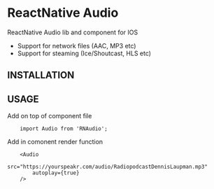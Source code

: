 # ReactNative Audio #

ReactNative Audio lib and component for IOS

- Support for network files (AAC, MP3 etc)
- Support for steaming (Ice/Shoutcast, HLS etc) 



## INSTALLATION ##

## USAGE ##

Add on top of component file

```
    import Audio from 'RNAudio';
```


Add in comonent render function

```
    <Audio 
        src="https://yourspeakr.com/audio/RadiopodcastDennisLaupman.mp3" 
        autoplay={true} 
    />
```